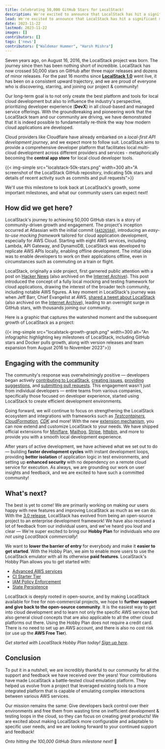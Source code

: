 ```yaml
---
title: Celebrating 50,000 GitHub Stars for LocalStack!
description: We're excited to announce that LocalStack has hit a significant milestone of achieving 50,000 GitHub stars. It has been an incredible journey since we started out to build the best possible cloud developer experience, and we are thrilled to share this news with you!
lead: We're excited to announce that LocalStack has hit a significant milestone of achieving 50,000 GitHub stars. It has been an incredible journey since we started out to build the best possible cloud developer experience, and we are thrilled to share this news with you!
date: 2023-11-22
lastmod: 2023-11-22
images: []
contributors: []
tags: ['news']
contributors: ["Waldemar Hummer", "Harsh Mishra"]
---
```


Seven years ago, on August 16, 2016, the LocalStack project was born. The journey since then has been nothing short of incredible. LocalStack has now crossed 50,000 stars on GitHub after three major releases and dozens of minor releases. For the past 16 months since [**LocalStack 1.0**](https://blog.localstack.cloud/2022-07-13-announcing-localstack-v1-general-availability/) went live, it has been on a consistent upward trajectory, and we are proud of everyone who is discovering, starring, and joining our project & community!

Our long-term goal is to not only create the best platform and tools for local cloud development but also to influence the industry's perspective, prioritizing developer experience (**DevX**) in all cloud-based and managed service offerings. With the groundbreaking and pioneering work that the LocalStack team and our community are driving, we have demonstrated that it is indeed possible to fundamentally re-think the way how modern cloud applications are developed.

Cloud providers like Cloudflare have already embarked on a *local-first API development journey*, and we expect more to follow suit. LocalStack aims to provide a comprehensive developer platform that facilitates local multi-cloud development across different providers and services - metaphorically becoming the **central app store** for local cloud developer tools.

{{< img-simple src="localstack-50k-stars.png" width=300 alt="A screenshot of the LocalStack GitHub repository, indicating 50k stars and details of recent activity such as commits and pull requests">}}

We'll use this milestone to look back at LocalStack's growth, some important milestones, and what our community users can expect next!
 
## How did we get here?

LocalStack's journey to achieving 50,000 GitHub stars is a story of community-driven growth and engagement. The project's inception occurred at Atlassian with the initial commit ([`44326584`](https://github.com/localstack/localstack/commit/44326584#diff-b335630551682c19a781afebcf4d07bf978fb1f8ac04c6bf87428ed5106870f5)), introducing an *easy-to-use mocking framework* tailored for cloud application development, especially for AWS Cloud. Starting with eight AWS services, including Lambda, API Gateway, and DynamoDB, LocalStack was developed to replicate AWS APIs locally, enabling offline development. The initial idea was to enable developers to work on their applications offline, even in circumstances such as commuting on a train or flight.

LocalStack, originally a side project, first garnered public attention with a post on [Hacker News](https://news.ycombinator.com/item?id=13966088) (also archived on the [Internet Archive](https://web.archive.org/web/20231122065745/https://news.ycombinator.com/item?id=13966088)). This post introduced the concept of a fully local mocking and testing framework for cloud applications, drawing the interest of the broader tech community, including notable AWS figures. A key moment in LocalStack's journey was when Jeff Barr, Chief Evangelist at AWS, [shared a tweet about LocalStack](https://twitter.com/jeffbarr/status/846382903210663936) (also archived on the [Internet Archive]()), leading to an overnight surge in GitHub stars, with thousands joining our community.

Here is a graphic that captures the watershed moment and the subsequent growth of LocalStack as a project:

{{< img-simple src="localstack-growth-graph.png" width=300 alt="An infographic highlighting key milestones of LocalStack, including GitHub stars and Docker pulls growth, along with version releases and team expansion from August 2016 to November 2023">}}

## Engaging with the community

The community's response was overwhelmingly positive — developers began actively [contributing to LocalStack](https://github.com/localstack/localstack/graphs/contributors), [creating issues](https://github.com/localstack/localstack/issues), [providing suggestions](https://discuss.localstack.cloud/), and [submitting pull requests](https://github.com/localstack/localstack/pulls). This engagement wasn't just from individual developers — entire teams from various companies, specifically those focused on developer experience, started using LocalStack to create efficient development environments. 

Going forward, we will continue to focus on strengthening the LocalStack ecosystem and integrations with frameworks such as *[Testcontainers](https://testcontainers.com/), [CloudFormation](https://docs.localstack.cloud/user-guide/aws/cloudformation/), [CDK](https://docs.localstack.cloud/user-guide/integrations/cdk-for-terraform/)* and more! With the new [extension mechanism](https://docs.localstack.cloud/user-guide/extensions/), you can now extend and customize LocalStack to your needs. We have shipped official extensions for [Miniflare](https://miniflare.dev/), [Mailhog](https://github.com/mailhog/MailHog), [Stripe](https://github.com/adrienverge/localstripe), [httpbin](https://httpbin.org/), and more to provide you with a smooth local development experience.

After years of active development, we have achieved what we set out to do — building **faster development cycles** with instant development loops, providing **better isolation** of application logic in test environments, and setting up **enhanced security** with no dependency on a remote cloud service for execution. As always, we are grounding our work on user insights and feedback, and we are excited to have such a committed community!

## What's next?

The best is yet to come! We are primarily working on making our users happy with new features and improving LocalStack as much as we can do. With the [3.0 release](https://blog.localstack.cloud/2023-11-16-announcing-localstack-30-general-availability/), LocalStack has evolved from being an open-source project to an enterprise development framework! We have also received a lot of feedback from our individual users, and we've heard you loud and clear — We're super excited to bring our **Hobby Plan** for individuals *who are not using LocalStack commercially*!

We want to **lower the barrier of entry** for everybody and make it **easier to get started**. With the Hobby Plan, we aim to enable more users to use the LocalStack emulator with all its otherwise **paid features**. LocalStack's Hobby Plan allows you to get started with:

- [Advanced AWS services](https://docs.localstack.cloud/user-guide/aws/feature-coverage/)
- [CI Starter Tier](https://docs.localstack.cloud/user-guide/ci/ci-keys/)
- [IAM Policy Enforcement](https://docs.localstack.cloud/user-guide/security-testing/iam-enforcement/)
- [State Persistence](https://docs.localstack.cloud/references/persistence-mechanism/)

LocalStack is deeply rooted in open-source, and by making LocalStack available for free for non-commercial projects, we hope to **further support and give back to the open-source community**. It is the easiest way to get into cloud development and to learn not only the specific AWS services but also general cloud concepts that are also applicable to all the other cloud platforms out there. Using the Hobby Plan does not require a credit card. There is no need to set up an AWS account, and there is also no cost risk (or use up the **AWS Free Tier**).

*Get started with LocalStack Hobby Plan today! [Sign up here](https://app.localstack.cloud/pricing/).*

## Conclusion

To put it in a nutshell, we are incredibly thankful to our community for all the support and feedback we have received over the years! Your contributions have made LocalStack a battle-tested cloud emulation platform. They helped us evolve from a project that leveraged existing tools to a more integrated platform that is capable of emulating complex interactions between various AWS services.

Our mission remains the same: Give developers back control over their environments and free them from wasting time on inefficient development & testing loops in the cloud, so they can focus on creating great products! We are excited about making LocalStack more configurable and adaptable to specific user needs, and we are looking forward to your continued support and feedback!

*Onto hitting the 100,000 GitHub Stars milestone next!* 🚀
